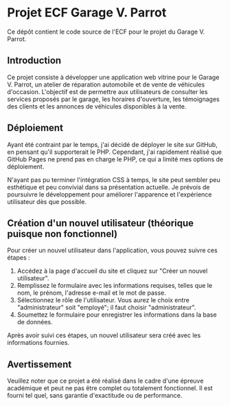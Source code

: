 # Projet ECF Garage V. Parrot

Ce dépôt contient le code source de l'ECF pour le projet du Garage V. Parrot.

## Introduction

Ce projet consiste à développer une application web vitrine pour le Garage V. Parrot, un atelier de réparation automobile et de vente de véhicules d'occasion. L'objectif est de permettre aux utilisateurs de consulter les services proposés par le garage, les horaires d'ouverture, les témoignages des clients et les annonces de véhicules disponibles à la vente.

## Déploiement

Ayant été contraint par le temps, j'ai décidé de déployer le site sur GitHub, en pensant qu'il supporterait le PHP. Cependant, j'ai rapidement réalisé que GitHub Pages ne prend pas en charge le PHP, ce qui a limité mes options de déploiement.

N'ayant pas pu terminer l'intégration CSS à temps, le site peut sembler peu esthétique et peu convivial dans sa présentation actuelle. Je prévois de poursuivre le développement pour améliorer l'apparence et l'expérience utilisateur dès que possible.

## Création d'un nouvel utilisateur (théorique puisque non fonctionnel)

Pour créer un nouvel utilisateur dans l'application, vous pouvez suivre ces étapes :

1. Accédez à la page d'accueil du site et cliquez sur "Créer un nouvel utilisateur".
2. Remplissez le formulaire avec les informations requises, telles que le nom, le prénom, l'adresse e-mail et le mot de passe.
3. Sélectionnez le rôle de l'utilisateur. Vous aurez le choix entre "administrateur" soit "employé"; il faut choisir "administrateur".
4. Soumettez le formulaire pour enregistrer les informations dans la base de données.

Après avoir suivi ces étapes, un nouvel utilisateur sera créé avec les informations fournies.

## Avertissement

Veuillez noter que ce projet a été réalisé dans le cadre d'une épreuve académique et peut ne pas être complet ou totalement fonctionnel. Il est fourni tel quel, sans garantie d'exactitude ou de performance.


